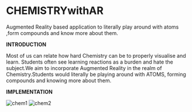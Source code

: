 # CHEMISTRYwithAR
Augmented Reality based application to literally play around with atoms ,form compounds and know more about them.

**INTRODUCTION**

Most of us can relate how hard Chemistry can be to properly visualise and learn. Students often see learning reactions as a burden and
hate the subject.We aim to incorporate Augmented Reality in the realm of Chemistry.Students would literally be playing around with ATOMS,
forming compounds and knowing more about them.

**IMPLEMENTATION**

![chem1](https://user-images.githubusercontent.com/40815703/55820007-b9bc1f80-5b17-11e9-9ee1-2fa7427d0444.png)
![chem2](https://user-images.githubusercontent.com/40815703/55820005-b9238900-5b17-11e9-93b4-52fd9aea95aa.png)


